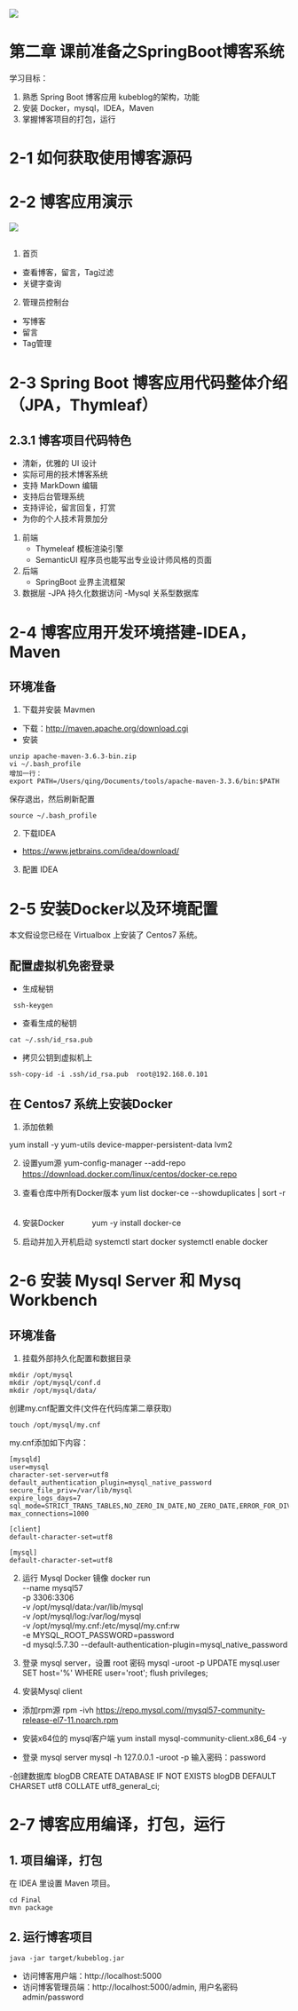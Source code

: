 
![](images/progress.png)

# 第二章 课前准备之SpringBoot博客系统
学习目标：
1. 熟悉 Spring Boot 博客应用 kubeblog的架构，功能
2. 安装 Docker，mysql，IDEA，Maven
3. 掌握博客项目的打包，运行

# 2-1 如何获取使用博客源码

# 2-2 博客应用演示
![](images/screenshot.png)
## 

1. 首页
- 查看博客，留言，Tag过滤
- 关键字查询
2. 管理员控制台
- 写博客
- 留言
- Tag管理


# 2-3 Spring Boot 博客应用代码整体介绍（JPA，Thymleaf）
## 2.3.1 博客项目代码特色
- 清新，优雅的 UI 设计
- 实际可用的技术博客系统
- 支持 MarkDown 编辑
- 支持后台管理系统
- 支持评论，留言回复，打赏
- 为你的个人技术背景加分

1. 前端
    - Thymeleaf 模板渲染引擎
    - SemanticUI 程序员也能写出专业设计师风格的页面
2. 后端
    - SpringBoot 业界主流框架
3. 数据层
    -JPA 持久化数据访问
    -Mysql 关系型数据库



# 2-4 博客应用开发环境搭建-IDEA，Maven

## 环境准备

1. 下载并安装 Mavmen
- 下载：http://maven.apache.org/download.cgi
- 安装
```
unzip apache-maven-3.6.3-bin.zip
vi ~/.bash_profile
增加一行：
export PATH=/Users/qing/Documents/tools/apache-maven-3.3.6/bin:$PATH 
```
保存退出，然后刷新配置
```
source ~/.bash_profile
```

2. 下载IDEA
- https://www.jetbrains.com/idea/download/
3. 配置 IDEA

# 2-5 安装Docker以及环境配置
本文假设您已经在 Virtualbox 上安装了 Centos7 系统。
## 配置虚拟机免密登录
- 生成秘钥
```
 ssh-keygen
```
- 查看生成的秘钥
```
cat ~/.ssh/id_rsa.pub
``` 
- 拷贝公钥到虚拟机上
```
ssh-copy-id -i .ssh/id_rsa.pub  root@192.168.0.101
```

## 在 Centos7 系统上安装Docker
1. 添加依赖

yum install -y yum-utils device-mapper-persistent-data lvm2

2. 设置yum源
yum-config-manager --add-repo https://download.docker.com/linux/centos/docker-ce.repo
　

3. 查看仓库中所有Docker版本
yum list docker-ce --showduplicates | sort -r
　
4. 安装Docker
　　　
yum -y install docker-ce

5. 启动并加入开机启动
systemctl start docker
systemctl enable docker

# 2-6 安装 Mysql Server 和 Mysq Workbench
## 环境准备

1. 挂载外部持久化配置和数据目录
```
mkdir /opt/mysql
mkdir /opt/mysql/conf.d
mkdir /opt/mysql/data/
```
 
创建my.cnf配置文件(文件在代码库第二章获取)
```
touch /opt/mysql/my.cnf
```

my.cnf添加如下内容：
```
[mysqld]
user=mysql
character-set-server=utf8
default_authentication_plugin=mysql_native_password
secure_file_priv=/var/lib/mysql
expire_logs_days=7
sql_mode=STRICT_TRANS_TABLES,NO_ZERO_IN_DATE,NO_ZERO_DATE,ERROR_FOR_DIVISION_BY_ZERO,NO_ENGINE_SUBSTITUTION
max_connections=1000

[client]
default-character-set=utf8

[mysql]
default-character-set=utf8
```

2. 运行 Mysql Docker 镜像
docker run \
 --name mysql57 \
 -p 3306:3306 \
 -v /opt/mysql/data:/var/lib/mysql \
 -v /opt/mysql/log:/var/log/mysql \
 -v /opt/mysql/my.cnf:/etc/mysql/my.cnf:rw \
 -e MYSQL_ROOT_PASSWORD=password \
 -d mysql:5.7.30 --default-authentication-plugin=mysql_native_password

3. 登录 mysql server，设置 root 密码
mysql -uroot -p
UPDATE mysql.user SET host='%' WHERE user='root';
flush privileges;


4. 安装Mysql client
- 添加rpm源
 rpm -ivh https://repo.mysql.com//mysql57-community-release-el7-11.noarch.rpm

- 安装x64位的 mysql客户端
 yum install mysql-community-client.x86_64 -y 
- 登录 mysql server
mysql -h 127.0.0.1 -uroot -p
输入密码：password

-创建数据库 blogDB
CREATE DATABASE IF NOT EXISTS blogDB DEFAULT CHARSET utf8 COLLATE utf8_general_ci;

# 2-7 博客应用编译，打包，运行

## 1. 项目编译，打包
在 IDEA 里设置 Maven 项目。
```
cd Final
mvn package
```

## 2. 运行博客项目
```
java -jar target/kubeblog.jar
```
- 访问博客用户端：http://localhost:5000
- 访问博客管理员端：http://localhost:5000/admin, 用户名密码 admin/password



